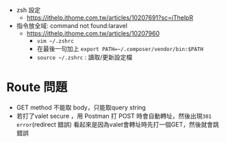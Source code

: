 - zsh 設定 
    - https://ithelp.ithome.com.tw/articles/10207691?sc=iThelpR
- 指令放全域: command not found:laravel
    - https://ithelp.ithome.com.tw/articles/10207960
        - `vim ~/.zshrc`
        - 在最後一句加上 `export PATH=~/.composer/vendor/bin:$PATH`
        - `source ~/.zshrc` : 讀取/更新設定檔

# Route 問題
- GET method 不能取 body，只能取query string
- 若打了valet secure <project name>，用 Postman 打 POST 時會自動轉址，然後出現`301 error`(redirect 錯誤)
看起來是因為valet會轉址時先打一個GET，然後就會跳錯誤